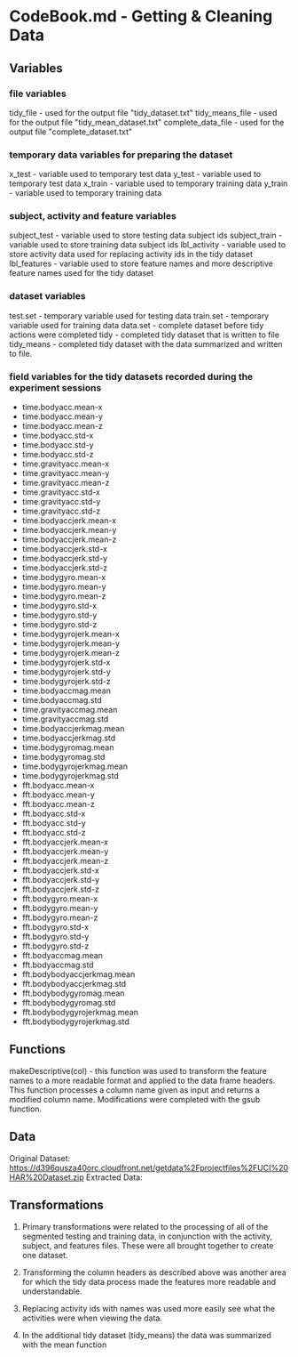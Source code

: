 # CodeBook.md - Getting & Cleaning Data

## Variables

### file variables
tidy_file - used for the output file "tidy_dataset.txt"
tidy_means_file - used for the output file "tidy_mean_dataset.txt"
complete_data_file - used for the output file "complete_dataset.txt"

### temporary data variables for preparing the dataset
x_test - variable used to temporary test data
y_test - variable used to temporary test data
x_train - variable used to temporary training data
y_train - variable used to temporary training data

### subject, activity and feature variables 
subject_test - variable used to store testing data subject ids
subject_train - variable used to store training data subject ids
lbl_activity - variable used to store activity data used for replacing activity ids in the tidy dataset
lbl_features - variable used to store feature names and more descriptive feature names used for the tidy dataset

### dataset variables
test.set - temporary variable used for testing data
train.set - temporary variable used for training data
data.set - complete dataset before tidy actions were completed
tidy - completed tidy dataset that is written to file
tidy_means - completed tidy dataset with the data summarized and written to file.

### field variables for the tidy datasets recorded during the experiment sessions

* time.bodyacc.mean-x
* time.bodyacc.mean-y
* time.bodyacc.mean-z
* time.bodyacc.std-x
* time.bodyacc.std-y
* time.bodyacc.std-z
* time.gravityacc.mean-x
* time.gravityacc.mean-y
* time.gravityacc.mean-z
* time.gravityacc.std-x
* time.gravityacc.std-y
* time.gravityacc.std-z
* time.bodyaccjerk.mean-x
* time.bodyaccjerk.mean-y
* time.bodyaccjerk.mean-z
* time.bodyaccjerk.std-x
* time.bodyaccjerk.std-y
* time.bodyaccjerk.std-z
* time.bodygyro.mean-x
* time.bodygyro.mean-y
* time.bodygyro.mean-z
* time.bodygyro.std-x
* time.bodygyro.std-y
* time.bodygyro.std-z
* time.bodygyrojerk.mean-x
* time.bodygyrojerk.mean-y
* time.bodygyrojerk.mean-z
* time.bodygyrojerk.std-x
* time.bodygyrojerk.std-y
* time.bodygyrojerk.std-z
* time.bodyaccmag.mean
* time.bodyaccmag.std
* time.gravityaccmag.mean
* time.gravityaccmag.std
* time.bodyaccjerkmag.mean
* time.bodyaccjerkmag.std
* time.bodygyromag.mean
* time.bodygyromag.std
* time.bodygyrojerkmag.mean
* time.bodygyrojerkmag.std
* fft.bodyacc.mean-x
* fft.bodyacc.mean-y
* fft.bodyacc.mean-z
* fft.bodyacc.std-x
* fft.bodyacc.std-y
* fft.bodyacc.std-z
* fft.bodyaccjerk.mean-x
* fft.bodyaccjerk.mean-y
* fft.bodyaccjerk.mean-z
* fft.bodyaccjerk.std-x
* fft.bodyaccjerk.std-y
* fft.bodyaccjerk.std-z
* fft.bodygyro.mean-x
* fft.bodygyro.mean-y
* fft.bodygyro.mean-z
* fft.bodygyro.std-x
* fft.bodygyro.std-y
* fft.bodygyro.std-z
* fft.bodyaccmag.mean
* fft.bodyaccmag.std
* fft.bodybodyaccjerkmag.mean
* fft.bodybodyaccjerkmag.std
* fft.bodybodygyromag.mean
* fft.bodybodygyromag.std
* fft.bodybodygyrojerkmag.mean
* fft.bodybodygyrojerkmag.std


## Functions

makeDescriptive(col) - this function was used to transform the feature names to a more readable format and applied to the data frame headers.  This function processes a column name given as input and returns a modified column name.  Modifications were completed with the gsub function.

## Data

Original Dataset: https://d396qusza40orc.cloudfront.net/getdata%2Fprojectfiles%2FUCI%20HAR%20Dataset.zip 
Extracted Data: 

## Transformations

1. Primary transformations were related to the processing of all of the segmented testing and training data, in conjunction with the activity, subject, and features files.  These were all brought together to create one dataset.

2. Transforming the column headers as described above was another area for which the tidy data process made the features more readable and understandable.

3. Replacing activity ids with names was used more easily see what the activities were when viewing the data.

4. In the additional tidy dataset (tidy_means) the data was summarized with the mean function